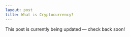 ```yaml
---
layout: post
title: What is Cryptocurrency?
---
```


This post is currently being updated — check back soon!